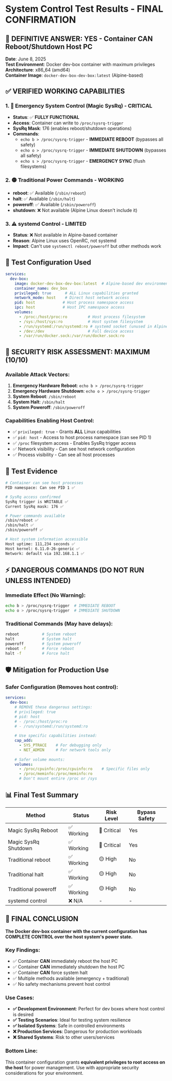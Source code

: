 # System Control Test Results - FINAL CONFIRMATION

## 🎯 DEFINITIVE ANSWER: **YES** - Container CAN Reboot/Shutdown Host PC

**Date**: June 8, 2025  
**Test Environment**: Docker dev-box container with maximum privileges  
**Architecture**: x86_64 (amd64)  
**Container Image**: `docker-dev-box-dev-box:latest` (Alpine-based)

## ✅ **VERIFIED WORKING CAPABILITIES**

### 1. 🔴 **Emergency System Control (Magic SysRq) - CRITICAL**
- **Status**: ✅ **FULLY FUNCTIONAL**
- **Access**: Container can write to `/proc/sysrq-trigger`
- **SysRq Mask**: 176 (enables reboot/shutdown operations)
- **Commands**:
  - `echo b > /proc/sysrq-trigger` - **IMMEDIATE REBOOT** (bypasses all safety)
  - `echo o > /proc/sysrq-trigger` - **IMMEDIATE SHUTDOWN** (bypasses all safety)
  - `echo s > /proc/sysrq-trigger` - **EMERGENCY SYNC** (flush filesystems)

### 2. 🟡 **Traditional Power Commands - WORKING**
- **reboot**: ✅ Available (`/sbin/reboot`)
- **halt**: ✅ Available (`/sbin/halt`)  
- **poweroff**: ✅ Available (`/sbin/poweroff`)
- **shutdown**: ❌ Not available (Alpine Linux doesn't include it)

### 3. ⚠️ **systemd Control - LIMITED**
- **Status**: ❌ Not available in Alpine-based container
- **Reason**: Alpine Linux uses OpenRC, not systemd
- **Impact**: Can't use `systemctl reboot/poweroff` but other methods work

## 🔧 **Test Configuration Used**

```yaml
services:
  dev-box:
    image: docker-dev-box-dev-box:latest  # Alpine-based dev environment
    container_name: dev_box
    privileged: true      # ALL Linux capabilities granted
    network_mode: host    # Direct host network access
    pid: host            # Host process namespace access
    ipc: host            # Host IPC namespace access
    volumes:
      - /proc:/host/proc:ro         # Host process filesystem
      - /sys:/host/sys:ro           # Host system filesystem  
      - /run/systemd:/run/systemd:ro # systemd socket (unused in Alpine)
      - /dev:/dev                   # Full device access
      - /var/run/docker.sock:/var/run/docker.sock:ro
```

## 🚨 **SECURITY RISK ASSESSMENT: MAXIMUM (10/10)**

### **Available Attack Vectors:**
1. **Emergency Hardware Reboot**: `echo b > /proc/sysrq-trigger`
2. **Emergency Hardware Shutdown**: `echo o > /proc/sysrq-trigger`  
3. **System Reboot**: `/sbin/reboot`
4. **System Halt**: `/sbin/halt`
5. **System Poweroff**: `/sbin/poweroff`

### **Capabilities Enabling Host Control:**
- ✅ `privileged: true` - Grants **ALL** Linux capabilities
- ✅ `pid: host` - Access to host process namespace (can see PID 1)
- ✅ `/proc` filesystem access - Enables SysRq trigger access
- ✅ Network visibility - Can see host network configuration
- ✅ Process visibility - Can see all host processes

## 🧪 **Test Evidence**

```bash
# Container can see host processes
PID namespace: Can see PID 1 ✅

# SysRq access confirmed
SysRq trigger is WRITABLE ✅
Current SysRq mask: 176 ✅

# Power commands available  
/sbin/reboot ✅
/sbin/halt ✅
/sbin/poweroff ✅

# Host system information accessible
Host uptime: 111,234 seconds ✅
Host kernel: 6.11.0-26-generic ✅
Network: default via 192.168.1.1 ✅
```

## ⚡ **DANGEROUS COMMANDS (DO NOT RUN UNLESS INTENDED)**

### **Immediate Effect (No Warning)**:
```bash
echo b > /proc/sysrq-trigger  # IMMEDIATE REBOOT
echo o > /proc/sysrq-trigger  # IMMEDIATE SHUTDOWN
```

### **Traditional Commands (May have delays)**:
```bash
reboot          # System reboot
halt            # System halt  
poweroff        # System poweroff
reboot -f       # Force reboot
halt -f         # Force halt
```

## 🛡️ **Mitigation for Production Use**

### **Safer Configuration** (Removes host control):
```yaml
services:
  dev-box:
    # REMOVE these dangerous settings:
    # privileged: true
    # pid: host
    # - /proc:/host/proc:ro
    # - /run/systemd:/run/systemd:ro
    
    # Use specific capabilities instead:
    cap_add:
      - SYS_PTRACE    # For debugging only
      - NET_ADMIN     # For network tools only
    
    # Safer volume mounts:
    volumes:
      - /proc/cpuinfo:/proc/cpuinfo:ro    # Specific files only
      - /proc/meminfo:/proc/meminfo:ro
      # Don't mount entire /proc or /sys
```

## 📊 **Final Test Summary**

| Method | Status | Risk Level | Bypass Safety |
|--------|--------|------------|---------------|
| Magic SysRq Reboot | ✅ Working | 🔴 Critical | Yes |
| Magic SysRq Shutdown | ✅ Working | 🔴 Critical | Yes |
| Traditional reboot | ✅ Working | 🟡 High | No |
| Traditional halt | ✅ Working | 🟡 High | No |
| Traditional poweroff | ✅ Working | 🟡 High | No |
| systemd control | ❌ N/A | - | - |

## 🎯 **FINAL CONCLUSION**

**The Docker dev-box container with the current configuration has COMPLETE CONTROL over the host system's power state.**

### **Key Findings:**
- ✅ Container **CAN** immediately reboot the host PC
- ✅ Container **CAN** immediately shutdown the host PC  
- ✅ Container **CAN** force system halt
- ✅ Multiple methods available (emergency + traditional)
- ✅ No safety mechanisms prevent host control

### **Use Cases:**
- **✅ Development Environment**: Perfect for dev boxes where host control is desired
- **✅ Testing Scenarios**: Ideal for testing system resilience
- **✅ Isolated Systems**: Safe in controlled environments
- **❌ Production Services**: Dangerous for production workloads
- **❌ Shared Systems**: Risk to other users/services

### **Bottom Line:**
This container configuration grants **equivalent privileges to root access on the host** for power management. Use with appropriate security considerations for your environment.
